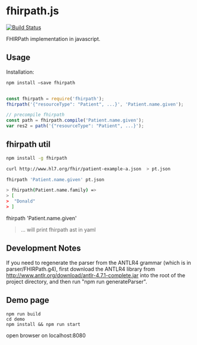 # fhirpath.js

[![Build Status](https://travis-ci.org/lhncbc/fhirpath.js.svg?branch=master)](https://travis-ci.org/lhncbc/fhirpath.js)

FHIRPath implementation in javascript.


## Usage

Installation:

```sh
npm install –save fhirpath
```

```js

const fhirpath = require('fhirpath');
fhirpath('{"resourceType": "Patient", ...}', 'Patient.name.given');

// precompile fhirpath
const path = fhirpath.compile('Patient.name.given');
var res2 = path('{"resourceType": "Patient", ...}');

```


## fhirpath util

```sh
npm install -g fhirpath

curl http://www.hl7.org/fhir/patient-example-a.json  > pt.json

fhirpath 'Patient.name.given' pt.json

> fhirpath(Patient.name.family) =>
> [
>  "Donald"
> ]
```
fhirpath 'Patient.name.given'

> ... will print fhirpath ast in yaml

## Development Notes

If you need to regenerate the parser from the ANTLR4 grammar (which is in
parser/FHIRPath.g4), first download the
ANTLR4 library from http://www.antlr.org/download/antlr-4.7.1-complete.jar into
the root of the project directory, and then run "npm run generateParser".


## Demo page

```
npm run build
cd demo
npm install && npm run start
```

open browser on localhost:8080

